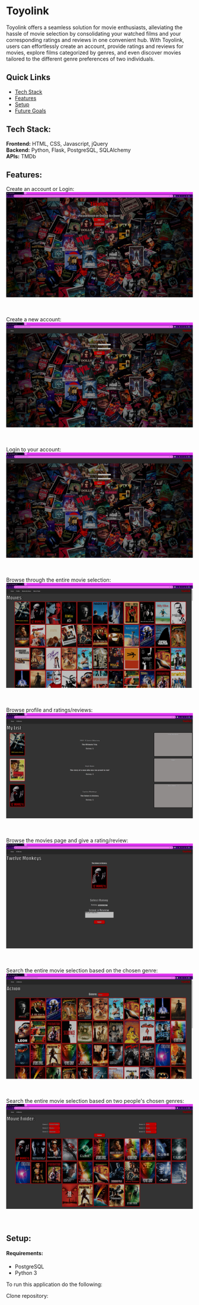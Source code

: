 # Toyolink

Toyolink offers a seamless solution for movie enthusiasts, alleviating the hassle of movie selection by consolidating your watched films and your corresponding ratings and reviews in one convenient hub. With Toyolink, users can effortlessly create an account, provide ratings and reviews for movies, explore films categorized by genres, and even discover movies tailored to the different genre preferences of two individuals.

## Quick Links

* [Tech Stack](#tech-stack)
* [Features](#features)
* [Setup](#installation)
* [Future Goals](#future)

## <a name="tech-stack"></a>Tech Stack:

__Frontend:__ HTML, CSS, Javascript, jQuery <br/>
__Backend:__ Python, Flask, PostgreSQL, SQLAlchemy <br/>
__APIs:__ TMDb <br/>

## <a name="features"></a>Features:
  
Create an account or Login:
![Homepage](/static/img/homepage.jpg)
<br/><br/><br/>

Create a new account:
![Create An Account](/static/img/Registration.jpg)
<br/><br/><br/>

Login to your account:
![Login To Account](/static/img/Login.jpg)
<br/><br/><br/>
  
Browse through the entire movie selection:
![Browse All Movies](/static/img/AllMovies.jpg)
<br/><br/><br/>

Browse profile and ratings/reviews:
![Your Profile](/static/img/Profile.jpg)
<br/><br/><br/>

Browse the movies page and give a rating/review:
![Movie Pages](/static/img/MoviePage.jpg)
<br/><br/><br/>

Search the entire movie selection based on the chosen genre:
![Genre Search](/static/img/Genre.jpg)
<br/><br/><br/>

Search the entire movie selection based on two people's chosen genres:
![Movie Finder](/static/img/Finder.jpg)
<br/><br/><br/>

## <a name="installation"></a>Setup:

#### Requirements:

- PostgreSQL
- Python 3

To run this application do the following:

Clone repository:
